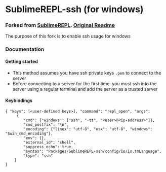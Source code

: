 SublimeREPL-ssh (for windows)
=====================================

### Forked from [SublimeREPL](https://github.com/wuub/SublimeREPL). [Original Readme](./README_original.md)

The purpose of this fork is to enable ssh usage for windows


### Documentation

#### Getting started

* This method assumes you have ssh private keys `.pem` to connect to the server
* Before connecting to a server for the first time. you must ssh into the server using a regular terminal and add the server as a trusted server


#### Keybindings

```
{ "keys": [<user-defined keys>], "command": "repl_open", "args":
     {
        "cmd": {"windows": ["ssh", "-tt", "<user>@<ip-address>"]},
        "cmd_postfix": "\n",
        "encoding": {"linux": "utf-8", "osx": "utf-8", "windows": "$win_cmd_encoding"},
        "env": {}, 
        "external_id": "shell",
        "suppress_echo": true,
        "syntax": "Packages/SublimeREPL-ssh/config/Io/Io.tmLanguage",
        "type": "ssh"
    }
}
```
